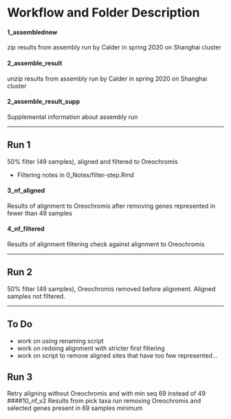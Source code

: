 # Workflow and Folder Description

#### 1_assemblednew
zip results from assembly run by Calder in spring 2020 on Shanghai cluster

#### 2_assemble_result
unzip results from assembly run by Calder in spring 2020 on Shanghai cluster

#### 2_assemble_result_supp
Supplemental information about assembly run
***

## Run 1
50% filter (49 samples), aligned and filtered to Oreochromis
* Filtering notes in 0_Notes/filter-step.Rmd

#### 3_nf_aligned
Results of alignment to Oreochromis after removing genes represented in fewer than 49 samples

#### 4_nf_filtered
Results of alignment filtering check against alignment to Oreochromis

***
## Run 2
50% filter (49 samples), Oreochromis removed before alignment. Aligned samples not filtered.
***

## To Do
* work on using renaming script
* work on redoing alignment with stricter first filtering
* work on script to remove aligned sites that have too few represented...

## Run 3
Retry aligning without Oreochromis and with min seq 69 instead of 49
####10_nf_v2
Results from pick taxa run removing Oreochromis and selected genes present in 69 samples minimum
